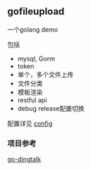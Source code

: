 ## gofileupload

一个golang demo

包括

 - mysql, Gorm
 - token
 - 单个，多个文件上传
 - 文件分类
 - 模板渲染
 - restful api
 - debug release配置切换
 

配置详见 [config](https://github.com/Beats0/gofileupload/tree/master/conf)


### 项目参考

[go-dingtalk](https://github.com/selinplus/go-dingtalk)

